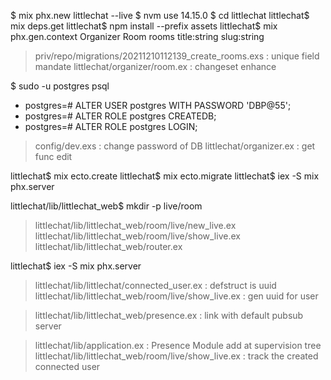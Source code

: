 $ mix phx.new littlechat --live 
$ nvm use 14.15.0
$ cd littlechat 
littlechat$ mix deps.get 
littlechat$ npm install --prefix assets
littlechat$ mix phx.gen.context Organizer Room rooms title:string slug:string

> priv/repo/migrations/20211210112139_create_rooms.exs  : unique field mandate 
> littlechat/organizer/room.ex                          : changeset enhance

$ sudo -u postgres psql
* postgres=# ALTER USER postgres WITH PASSWORD 'DBP@55';
* postgres=# ALTER ROLE postgres CREATEDB;
* postgres=# ALTER ROLE postgres LOGIN;

> config/dev.exs            : change password of DB
>  littlechat/organizer.ex  : get func edit

littlechat$ mix ecto.create
littlechat$ mix ecto.migrate
littlechat$ iex -S mix phx.server

littlechat/lib/littlechat_web$ mkdir -p live/room

> littlechat/lib/littlechat_web/room/live/new_live.ex
> littlechat/lib/littlechat_web/room/live/show_live.ex
> littlechat/lib/littlechat_web/router.ex

littlechat$ iex -S mix phx.server

> littlechat/lib/littlechat/connected_user.ex   : defstruct is uuid
> littlechat/lib/littlechat_web/room/live/show_live.ex : gen uuid for user

> littlechat/lib/littlechat_web/presence.ex     : link with default pubsub server 

> littlechat/lib/application.ex : Presence Module add at supervision tree 
> littlechat/lib/littlechat_web/room/live/show_live.ex : track the created connected user 

